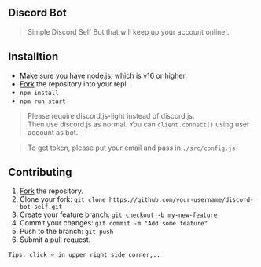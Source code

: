 ## Discord Bot
> Simple Discord Self Bot that will keep up your account online!.

## Installtion
- Make sure you have [node.js](https://nodejs.org/en/), which is v16 or higher.
- [Fork](https://replit.com/github/lazuee/discord-bot-self) the repository into your repl.
- `npm install`
- `npm run start`

> Please require discord.js-light instead of discord.js.  
Then use discord.js as normal. You can `client.connect()` using user account as bot.

> To get token, please put your email and pass in `./src/config.js`

## Contributing
1.  [Fork](https://github.com/lazuee/discord-bot-self/fork) the repository.
2.  Clone your fork:  `git clone https://github.com/your-username/discord-bot-self.git`
3.  Create your feature branch:  `git checkout -b my-new-feature`
4.  Commit your changes:  `git commit -m "Add some feature"`
5.  Push to the branch:  `git push`
6.  Submit a pull request.


`Tips: click ⭐ in upper right side corner,..`